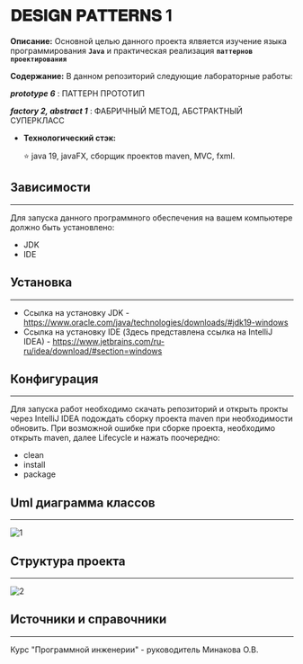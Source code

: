 # 𝐃𝐄𝐒𝐈𝐆𝐍 𝐏𝐀𝐓𝐓𝐄𝐑𝐍𝐒 1 

**Описание:** Основной целью данного проекта ялвяется изучение языка программирования __`Java`__ и практическая реализация __`паттернов проектирования`__
 

**Содержание:** В данном репозиторий следующие лабораторные работы:

__*prototype 6*__ : ПАТТЕРН ПРОТОТИП

 __*factory 2, abstract 1*__ : ФАБРИЧНЫЙ МЕТОД, АБСТРАКТНЫЙ СУПЕРКЛАСС


+ **Технологический стэк:**
  
  :star: java 19, javaFX, сборщик проектов maven, MVC, fxml.


## Зависимости
_____
Для запуска данного программного обеспечения на вашем компьютере должно быть установлено:

+ JDK 
+ IDE 

## Установка
_____
+ Ссылка на установку JDK - https://www.oracle.com/java/technologies/downloads/#jdk19-windows
+ Ссылка на установку IDE (Здесь представлена ссылка на IntelliJ IDEA) - https://www.jetbrains.com/ru-ru/idea/download/#section=windows

## Конфигурация
_____
Для запуска работ необходимо скачать репозиторий и открыть прокты через IntelliJ IDEA подождать сборку проекта maven при необходимости обновить.
При возможной ошибке при сборке проекта, необходимо открыть maven, далее Lifecycle и нажать поочередно:

+ clean 
+ install
+ package


## Uml диаграмма классов
_____

![1](https://sun9-16.userapi.com/impg/oC9lWlfI3ZtmymNMbSsnBteZlpOx2l75HNQ-Mg/yxsghAWEHUQ.jpg?size=1088x552&quality=96&sign=1122bd342865fdfc640336f3da1478b2&type=album)

## Структура проекта
_____

![2](https://sun1-57.userapi.com/impg/mtjvh60Jxaq96TK-RRyu9oQR-LKfFe7bff8pVQ/LJ7Cca9FmOc.jpg?size=403x407&quality=96&sign=0b2283bc2bdc2b80fdb0c134ddc8440b&type=album)

## Источники и справочники
_____
Курс "Программной инженерии" - руководитель Минакова О.В.
